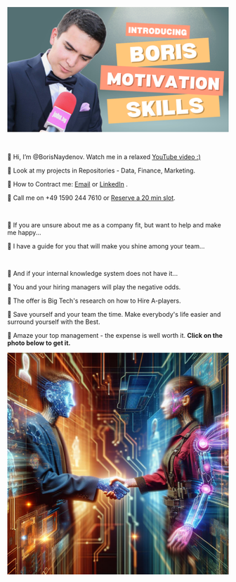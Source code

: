 

[![About me: skills and motivation](https://github.com/BorisNaydenov/BorisNaydenov/blob/main/Can%20you%20introduce%20yourself.png)](https://youtu.be/Za_QAHPWQnw?si=tH9PpevlxNYDtxPT)

<br>

👀 Hi, I’m @BorisNaydenov. Watch me in а relaxed [YouTube video :)](https://youtu.be/Za_QAHPWQnw?si=tH9PpevlxNYDtxPT)  
 
 👀 Look at my projects in Repositories - Data, Finance, Marketing.

👀 How to Contract me:                <a href="mailto:borissnaydenov@gmail.com">Email</a> or <a href="https://www.linkedin.com/in/boris-naydenov/">LinkedIn</a> . 

👀 Call me on +49 1590 244 7610 or 
 [Reserve a 20 min slot](https://calendar.app.google/eNwAEaZ4HGrDLoR4A). 

<br>

🚥 If you are unsure about me as a company fit, but want to help and make me happy... 



🚥 I have a guide for you that will make you shine among your team...

<br>


:gem: And if your internal knowledge system does not have it...    


:gem: You and your hiring managers will play the negative odds. 

:gem: The offer is Big Tech's research on how to Hire A-players. 

:gem: Save yourself and your team the time. Make everybody's life easier and surround yourself with the Best.

:gem: Amaze your top management - the expense is well worth it. **Click on the photo below to get it.**
<br>

[![Ay](https://github.com/BorisNaydenov/BorisNaydenov/blob/main/Designer.jpeg)](https://borissnayden.gumroad.com/l/ruihnmq)
  
  

  






<!---
BorisNaydenov/BorisNaydenov is a ✨ special ✨ repository because its `README.md` (this file) appears on your GitHub profile.
You can click the Preview link to take a look at your changes.
--->
